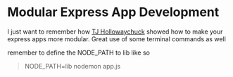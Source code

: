 Modular Express App Development
===============================

I just want to remember how [TJ Hollowaychuck](https://vimeo.com/56166857) showed how to
make your express apps more modular. Great use of some terminal commands as well

remember to define the NODE_PATH to lib like so

> NODE_PATH=lib nodemon app.js
